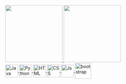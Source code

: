 <div>
 
  <a href="https://github.com/laura-lorrayne">
  <img height="180em" src="https://github-readme-stats.vercel.app/api?username=silvabento&show_icons=true&theme=radical&include_all_commits=true&count_private=true"/>
  <img height="180em" src="https://github-readme-stats.vercel.app/api/top-langs/?username=silvabento&layout=compact&langs_count=7&theme=radical"/>
   
</div>
 
<div style="display: inline_block">  
 
  <img align="center" alt="Java" width="40" src="https://img.icons8.com/color/480/java-coffee-cup-logo--v1.png" />
  <img align="center" alt="Python" width="40" src="https://img.icons8.com/color/512/python--v1.png" />
  <img align="center" alt="HTML" width="40" src="https://img.icons8.com/color/512/html-5--v1.png ">
  <img align="center" alt="CSS" width="40" src="https://img.icons8.com/color/480/css3.png"> 
  <img align="center" alt="Js" width="40" src="https://img.icons8.com/color/480/javascript--v1.png ">
  <img align="center" alt="bootstrap" width="50" src="https://img.icons8.com/color/480/bootstrap.png " />
      
</div>

 
 

